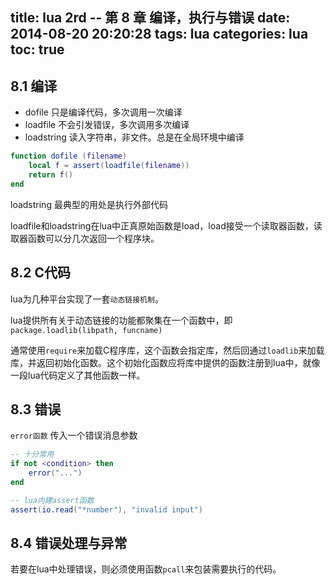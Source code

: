 title: lua 2rd -- 第 8 章 编译，执行与错误
date: 2014-08-20 20:20:28
tags: lua
categories: lua
toc: true
---

## 8\.1 编译

* dofile        只是编译代码，多次调用一次编译
* loadfile      不会引发错误，多次调用多次编译
* loadstring    读入字符串，非文件。总是在全局环境中编译

```lua
function dofile (filename)
    local f = assert(loadfile(filename))
    return f()
end
```

loadstring 最典型的用处是执行外部代码

loadfile和loadstring在lua中正真原始函数是load，load接受一个读取器函数，读取器函数可以分几次返回一个程序块。

## 8\.2 C代码

lua为几种平台实现了一套`动态链接机制`。

lua提供所有关于动态链接的功能都聚集在一个函数中，即`package.loadlib(libpath, funcname)`

通常使用`require`来加载C程序库，这个函数会指定库，然后回通过`loadlib`来加载库，并返回初始化函数。这个初始化函数应将库中提供的函数注册到lua中，就像一段lua代码定义了其他函数一样。

## 8\.3 错误

`error函数` 传入一个错误消息参数

```lua
-- 十分常用
if not <condition> then
    error("...")
end

-- lua内建assert函数
assert(io.read("*number"), "invalid input")
```

## 8\.4 错误处理与异常

若要在lua中处理错误，则必须使用函数`pcall`来包装需要执行的代码。
